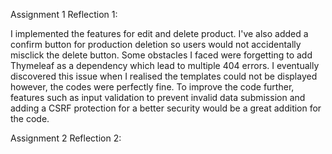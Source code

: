 Assignment 1 Reflection 1:

I implemented the features for edit and delete product. I've also added a confirm button for production deletion so users would not accidentally misclick the delete button.
Some obstacles I faced were forgetting to add Thymeleaf as a dependency which lead to multiple 404 errors. I eventually discovered this issue when I realised the templates could not be displayed however, the codes were perfectly fine.
To improve the code further, features such as input validation to prevent invalid data submission and adding a CSRF protection for a better security would be a great addition for the code.

Assignment 2 Reflection 2: